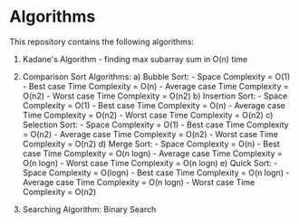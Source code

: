 # Algorithms
This repository contains the following algorithms: 

1) Kadane's Algorithm - finding max subarray sum in O(n) time 
2) Comparison Sort Algorithms:
	a) Bubble Sort:
		- Space Complexity = O(1)
		- Best case Time Complexity = O(n)
		- Average case Time Complexity = O(n2)
		- Worst case Time Complexity = O(n2)
	b) Insertion Sort:
		- Space Complexity = O(1)
		- Best case Time Complexity = O(n)
		- Average case Time Complexity = O(n2)
		- Worst case Time Complexity = O(n2)
	c) Selection Sort:
		- Space Complexity = O(1)
		- Best case Time Complexity = O(n2)
		- Average case Time Complexity = O(n2)
		- Worst case Time Complexity = O(n2)
	d) Merge Sort:
		- Space Complexity = O(n)
		- Best case Time Complexity = O(n logn)
		- Average case Time Complexity = O(n logn)
		- Worst case Time Complexity = O(n logn)
	e) Quick Sort:
		- Space Complexity = O(logn)
		- Best case Time Complexity = O(n logn)
		- Average case Time Complexity = O(n logn)
		- Worst case Time Complexity = O(n2)
		
3) Searching Algorithm: Binary Search
